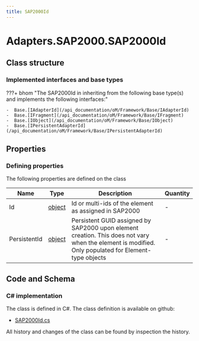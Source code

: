 ```yaml
---
title: SAP2000Id
---
```


# Adapters.SAP2000.SAP2000Id



## Class structure

### Implemented interfaces and base types

???+ bhom "The SAP2000Id in inheriting from the following base type(s) and implements the following interfaces:"

    -  Base.[IAdapterId](/api_documentation/oM/Framework/Base/IAdapterId)
    -  Base.[IFragment](/api_documentation/oM/Framework/Base/IFragment)
    -  Base.[IObject](/api_documentation/oM/Framework/Base/IObject)
    -  Base.[IPersistentAdapterId](/api_documentation/oM/Framework/Base/IPersistentAdapterId)


## Properties



### Defining properties

The following properties are defined on the class

| Name             | Type             | Description      | Quantity         |
|------------------|------------------|------------------|------------------|
| Id | [object](https://learn.microsoft.com/en-us/dotnet/api/System.Object?view=netstandard-2.0) | Id or multi-ids of the element as assigned in SAP2000 | - |
| PersistentId | [object](https://learn.microsoft.com/en-us/dotnet/api/System.Object?view=netstandard-2.0) | Persistent GUID assigned by SAP2000 upon element creation. This does not vary when the element is modified. Only populated for Element-type objects | - |


## Code and Schema

### C# implementation

The class is defined in C#. The class definition is available on github:

- [SAP2000Id.cs](https://github.com/BHoM/SAP2000_Toolkit/blob/develop/SAP2000_oM/Fragments/SAP2000Id.cs)

All history and changes of the class can be found by inspection the history.
